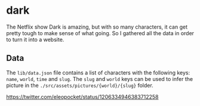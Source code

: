 # dark

The Netflix show Dark is amazing, but with so many characters, it can get pretty
tough to make sense of what going. So I gathered all the data in order to turn
it into a website.

## Data

The `lib/data.json` file contains a list of characters with the following keys:
`name`, `world`, `time` and `slug`. The `slug` and `world` keys can be used to infer the picture
in the `./src/assets/pictures/{world}/{slug}` folder.


https://twitter.com/eleopocket/status/1206334946383712258


